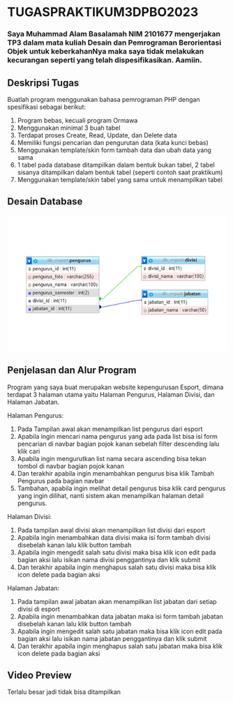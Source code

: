 # TUGASPRAKTIKUM3DPBO2023
### Saya Muhammad Alam Basalamah NIM 2101677 mengerjakan TP3 dalam mata kuliah Desain dan Pemrograman Berorientasi Objek untuk keberkahanNya maka saya tidak melakukan kecurangan seperti yang telah dispesifikasikan. Aamiin.

## Deskripsi Tugas
Buatlah program menggunakan bahasa pemrograman PHP dengan spesifikasi sebagai berikut:
1. Program bebas, kecuali program Ormawa
2. Menggunakan minimal 3 buah tabel
3. Terdapat proses Create, Read, Update, dan Delete data
4. Memiliki fungsi pencarian dan pengurutan data (kata kunci bebas)
5. Menggunakan template/skin form tambah data dan ubah data yang sama
6. 1 tabel pada database ditampilkan dalam bentuk bukan tabel, 2 tabel sisanya ditampilkan dalam bentuk tabel (seperti contoh saat praktikum)
7. Menggunakan template/skin tabel yang sama untuk menampilkan tabel

## Desain Database
![image.png](https://github.com/basalamahalam/TP3DPBO2023C2/blob/main/Design.PNG)

## Penjelasan dan Alur Program
Program yang saya buat merupakan website kepengurusan Esport, dimana terdapat 3 halaman utama yaitu Halaman Pengurus, Halaman Divisi, dan Halaman Jabatan.

Halaman Pengurus:
1. Pada Tampilan awal akan menampilkan list pengurus dari esport
2. Apabila ingin mencari nama pengurus yang ada pada list bisa isi form pencarian di navbar bagian pojok kanan sebelah filter descending lalu klik cari
3. Apabila ingin mengurutkan list nama secara ascending bisa tekan tombol di navbar bagian pojok kanan
4. Dan terakhir apabila ingin menambahkan pengurus bisa klik Tambah Pengurus pada bagian navbar
5. Tambahan, apabila ingin melihat detail pengurus bisa klik card pengurus yang ingin dilihat, nanti sistem akan menampilkan halaman detail pengurus.

Halaman Divisi:
1. Pada tampilan awal divisi akan menampilkan list divisi dari esport
2. Apabila ingin menambahkan data divisi maka isi form tambah divisi disebelah kanan lalu klik button tambah
3. Apabila ingin mengedit salah satu divisi maka bisa klik icon edit pada bagian aksi lalu isikan nama divisi penggantinya dan klik submit
4. Dan terakhir apabila ingin menghapus salah satu divisi maka bisa klik icon delete pada bagian aksi

Halaman Jabatan:
1. Pada tampilan awal jabatan akan menampilkan list jabatan dari setiap divisi di esport
2. Apabila ingin menambahkan data jabatan maka isi form tambah jabatan disebelah kanan lalu klik button tambah
3. Apabila ingin mengedit salah satu jabatan maka bisa klik icon edit pada bagian aksi lalu isikan nama jabatan penggantinya dan klik submit
4. Dan terakhir apabila ingin menghapus salah satu jabatan maka bisa klik icon delete pada bagian aksi

## Video Preview
Terlalu besar jadi tidak bisa ditampilkan
